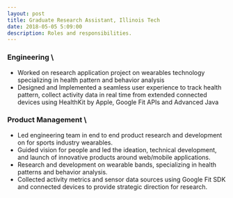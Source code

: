 ```yaml
---
layout: post
title: Graduate Research Assistant, Illinois Tech
date: 2018-05-05 5:09:00
description: Roles and responsibilities.
---
```


### Engineering \
<ul>
<li>	Worked on research application project on wearables technology specializing in health pattern and behavior analysis</li>
<li>	Designed and Implemented a seamless user experience to track health pattern, collect activity data in real time from extended connected devices using HealthKit by Apple, Google Fit APIs and Advanced Java</li>
</ul>

### Product Management \

<ul>
<li>Led engineering team in end to end product research and development on for sports industry wearables.</li>
<li>Guided vision for people and led the ideation, technical development, and launch of innovative products around web/mobile applications.</li>
<li>Research and development on wearable bands, specializing in health patterns and behavior analysis.</li>
<li>Collected activity metrics and sensor data sources using Google Fit SDK and connected devices to provide strategic direction for research.</li>
 </ul>
